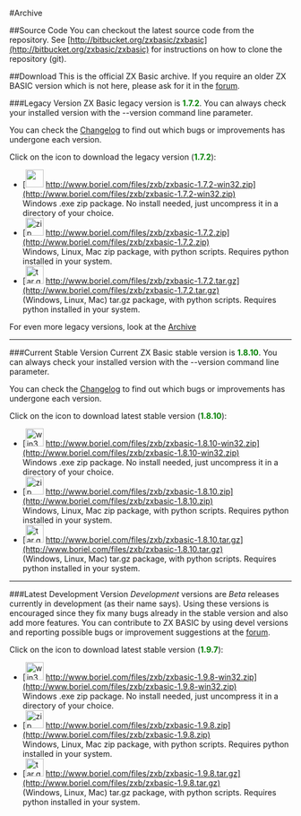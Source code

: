 #Archive

##Source Code
You can checkout the latest source code from the repository.
See [http://bitbucket.org/zxbasic/zxbasic](http://bitbucket.org/zxbasic/zxbasic) for instructions on how to clone the repository (git).

##Download
This is the official ZX Basic archive. If you require an older ZX BASIC version which is not here, please ask for it in the [forum](http://www.boriel.com/forum/).

###Legacy Version
ZX Basic legacy version is <span style="color:green;">**1.7.2**</span>. You can always check your installed version with the --version command line parameter.

You can check the [Changelog](https://github.com/boriel/zxbasic/blob/master/Changelog.md) to find out which bugs or improvements
has undergone each version.

Click on the icon to download the legacy version (<span style="color: green;">**1.7.2**</span>):

* [<img src="https://zxbasic.readthedocs.io/en/latest/img/zip-package-2.png" width="32px"/> http://www.boriel.com/files/zxb/zxbasic-1.7.2-win32.zip](http://www.boriel.com/files/zxb/zxbasic-1.7.2-win32.zip)
<br />Windows .exe zip package. No install needed, just uncompress it in a directory of your choice.
* [<img src="https://zxbasic.readthedocs.io/en/latest/img/zip-package.png" alt="zip" width="32px"/> http://www.boriel.com/files/zxb/zxbasic-1.7.2.zip](http://www.boriel.com/files/zxb/zxbasic-1.7.2.zip)
<br />Windows, Linux, Mac zip package, with python scripts. Requires python installed in your system.
* [<img src="https://zxbasic.readthedocs.io/en/latest/img/driver-down.png" alt="tar.gz" width="32px"/> http://www.boriel.com/files/zxb/zxbasic-1.7.2.tar.gz](http://www.boriel.com/files/zxb/zxbasic-1.7.2.tar.gz)
<br />(Windows, Linux, Mac) tar.gz package, with python scripts. Requires python installed in your system.


For even more legacy versions, look at the [Archive](http://www.boriel.com/files/zxb)

----

###Current Stable Version
Current ZX Basic stable version is <span style="color:green;">**1.8.10**</span>. You can always check your installed version with the --version command line parameter.

You can check the [Changelog](https://github.com/boriel/zxbasic/blob/master/Changelog.md) to find out which bugs or improvements
has undergone each version.

Click on the icon to download latest stable version (<span style="color: green;">**1.8.10**</span>):

* [<img src="https://zxbasic.readthedocs.io/en/latest/img/zip-package-2.png" alt="win32zip" width="32px"/> http://www.boriel.com/files/zxb/zxbasic-1.8.10-win32.zip](http://www.boriel.com/files/zxb/zxbasic-1.8.10-win32.zip)
<br />Windows .exe zip package. No install needed, just uncompress it in a directory of your choice.
* [<img src="https://zxbasic.readthedocs.io/en/latest/img/zip-package.png" alt="zip" width="32px"/> http://www.boriel.com/files/zxb/zxbasic-1.8.10.zip](http://www.boriel.com/files/zxb/zxbasic-1.8.10.zip)
<br />Windows, Linux, Mac zip package, with python scripts. Requires python installed in your system.
* [<img src="https://zxbasic.readthedocs.io/en/latest/img/driver-down.png" alt="tar.gz" width="32px"/> http://www.boriel.com/files/zxb/zxbasic-1.8.10.tar.gz](http://www.boriel.com/files/zxb/zxbasic-1.8.10.tar.gz)
<br />(Windows, Linux, Mac) tar.gz package, with python scripts. Requires python installed in your system.


----

###Latest Development Version
_Development_ versions are _Beta_ releases currently in development (as their name says).
Using these versions is encouraged since they fix many bugs already in the stable version and also add more features.
You can contribute to ZX BASIC by using devel versions and reporting possible bugs or improvement
suggestions at the [forum](http://www.boriel.com/forum).

Click on the icon to download latest stable version (<span style="color: green;">**1.9.7**</span>):

* [<img src="https://zxbasic.readthedocs.io/en/latest/img/zip-package-2.png" alt="win32zip" width="32px"/> http://www.boriel.com/files/zxb/zxbasic-1.9.8-win32.zip](http://www.boriel.com/files/zxb/zxbasic-1.9.8-win32.zip)
<br />Windows .exe zip package. No install needed, just uncompress it in a directory of your choice.
* [<img src="https://zxbasic.readthedocs.io/en/latest/img/zip-package.png" alt="zip" width="32px"/> http://www.boriel.com/files/zxb/zxbasic-1.9.8.zip](http://www.boriel.com/files/zxb/zxbasic-1.9.8.zip)
<br />Windows, Linux, Mac zip package, with python scripts. Requires python installed in your system.
* [<img src="https://zxbasic.readthedocs.io/en/latest/img/driver-down.png" alt="tar.gz" width="32px"/> http://www.boriel.com/files/zxb/zxbasic-1.9.8.tar.gz](http://www.boriel.com/files/zxb/zxbasic-1.9.8.tar.gz)
<br />(Windows, Linux, Mac) tar.gz package, with python scripts. Requires python installed in your system.
